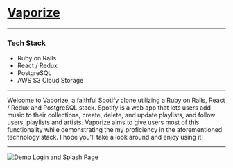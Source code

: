 # [Vaporize](https://vaporize-sh.herokuapp.com)

------

### Tech Stack

* Ruby on Rails
* React / Redux
* PostgreSQL
* AWS S3 Cloud Storage

------

Welcome to Vaporize, a faithful Spotify clone utilizing a Ruby on Rails, React / Redux and PostgreSQL stack. Spotify is a web app that lets users add music to their collections, create, delete, and update playlists, and follow users, playlists and artists. Vaporize aims to give users most of this functionality while demonstrating the my proficiency in the aforementioned technology stack. I hope you'll take a look around and enjoy using it!

------

![Demo Login and Splash Page](https://github.com/AetherVial/Vaporize/blob/master/app/assets/images/addto.gif)
